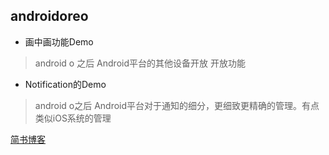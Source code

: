 ## androidoreo
* 画中画功能Demo
> android o 之后 Android平台的其他设备开放 开放功能
* Notification的Demo
> android o之后 Android平台对于通知的细分，更细致更精确的管理。有点类似iOS系统的管理

[简书博客](http://www.jianshu.com/p/47c7bb7a5987)